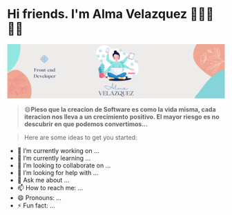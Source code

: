 # Hi friends. I'm Alma Velazquez 👋🤓🥳👨‍🎓



<p align="center">
  <img src="https://github.com/rossvel-hub/rossvel-hub/blob/main/REadMee.PNG" alt="My cool logo"/>
</p>


>😄**Pieso que la creacion de Software es como la vida misma, cada iteracion nos lleva a un crecimiento positivo.
El mayor riesgo es no descubrir en que podemos convertimos...**

>Here are some ideas to get you started:

- 🔭 I’m currently working on ...
- 🌱 I’m currently learning ...
- 👯 I’m looking to collaborate on ...
- 🤔 I’m looking for help with ...
- 💬 Ask me about ...
- 📫 How to reach me: ...
- 😄 Pronouns: ...
- ⚡ Fun fact: ...


